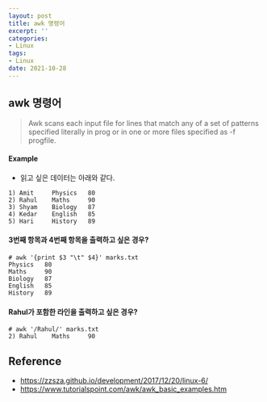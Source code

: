```yaml
---
layout: post
title: awk 명령어
excerpt: ''
categories:
- Linux
tags:
- Linux
date: 2021-10-28
---
```


## awk 명령어
> Awk scans each input file for lines that match any of a set of patterns specified literally in prog or in one or more files  specified  as  -f progfile.


#### Example
- 읽고 싶은 데이터는 아래와 같다.
```
1) Amit     Physics   80
2) Rahul    Maths     90
3) Shyam    Biology   87
4) Kedar    English   85
5) Hari     History   89
```

#### 3번째 항목과 4번째 항목을 출력하고 싶은 경우?
```shell
# awk '{print $3 "\t" $4}' marks.txt
Physics   80
Maths     90
Biology   87
English   85
History   89
```

#### Rahul가 포함한 라인을 출력하고 싶은 경우?
```shell
# awk '/Rahul/' marks.txt
2) Rahul    Maths     90
```

## Reference
- <https://zzsza.github.io/development/2017/12/20/linux-6/>
- <https://www.tutorialspoint.com/awk/awk_basic_examples.htm>